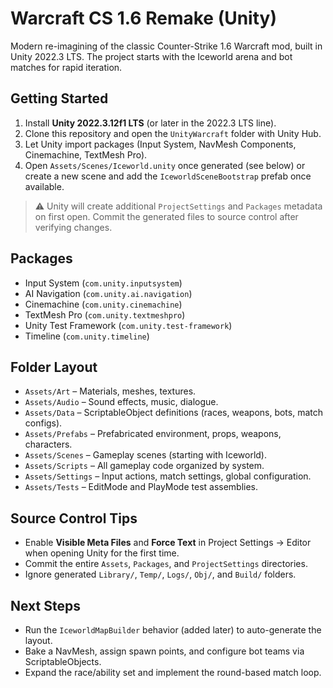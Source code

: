 # Warcraft CS 1.6 Remake (Unity)

Modern re-imagining of the classic Counter-Strike 1.6 Warcraft mod, built in Unity 2022.3 LTS. The project starts with the Iceworld arena and bot matches for rapid iteration.

## Getting Started
1. Install **Unity 2022.3.12f1 LTS** (or later in the 2022.3 LTS line).
2. Clone this repository and open the `UnityWarcraft` folder with Unity Hub.
3. Let Unity import packages (Input System, NavMesh Components, Cinemachine, TextMesh Pro).
4. Open `Assets/Scenes/Iceworld.unity` once generated (see below) or create a new scene and add the `IceworldSceneBootstrap` prefab once available.

> ⚠️ Unity will create additional `ProjectSettings` and `Packages` metadata on first open. Commit the generated files to source control after verifying changes.

## Packages
- Input System (`com.unity.inputsystem`)
- AI Navigation (`com.unity.ai.navigation`)
- Cinemachine (`com.unity.cinemachine`)
- TextMesh Pro (`com.unity.textmeshpro`)
- Unity Test Framework (`com.unity.test-framework`)
- Timeline (`com.unity.timeline`)

## Folder Layout
- `Assets/Art` – Materials, meshes, textures.
- `Assets/Audio` – Sound effects, music, dialogue.
- `Assets/Data` – ScriptableObject definitions (races, weapons, bots, match configs).
- `Assets/Prefabs` – Prefabricated environment, props, weapons, characters.
- `Assets/Scenes` – Gameplay scenes (starting with Iceworld).
- `Assets/Scripts` – All gameplay code organized by system.
- `Assets/Settings` – Input actions, match settings, global configuration.
- `Assets/Tests` – EditMode and PlayMode test assemblies.

## Source Control Tips
- Enable **Visible Meta Files** and **Force Text** in Project Settings → Editor when opening Unity for the first time.
- Commit the entire `Assets`, `Packages`, and `ProjectSettings` directories.
- Ignore generated `Library/`, `Temp/`, `Logs/`, `Obj/`, and `Build/` folders.

## Next Steps
- Run the `IceworldMapBuilder` behavior (added later) to auto-generate the layout.
- Bake a NavMesh, assign spawn points, and configure bot teams via ScriptableObjects.
- Expand the race/ability set and implement the round-based match loop.
